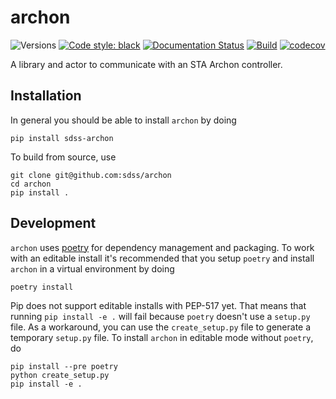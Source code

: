 # archon

![Versions](https://img.shields.io/badge/python->3.8-blue)
[![Code style: black](https://img.shields.io/badge/code%20style-black-000000.svg)](https://github.com/psf/black)
[![Documentation Status](https://readthedocs.org/projects/sdss-archon/badge/?version=latest)](https://sdss-archon.readthedocs.io/en/latest/?badge=latest)
[![Build](https://img.shields.io/github/workflow/status/sdss/archon/Test)](https://github.com/sdss/archon/actions)
[![codecov](https://codecov.io/gh/sdss/archon/branch/master/graph/badge.svg)](https://codecov.io/gh/sdss/archon)


A library and actor to communicate with an STA Archon controller.


## Installation

In general you should be able to install ``archon`` by doing

```console
pip install sdss-archon
```

To build from source, use

```console
git clone git@github.com:sdss/archon
cd archon
pip install .
```

## Development

`archon` uses [poetry](http://poetry.eustace.io/) for dependency management and packaging. To work with an editable install it's recommended that you setup `poetry` and install `archon` in a virtual environment by doing

```console
poetry install
```

Pip does not support editable installs with PEP-517 yet. That means that running `pip install -e .` will fail because `poetry` doesn't use a `setup.py` file. As a workaround, you can use the `create_setup.py` file to generate a temporary `setup.py` file. To install `archon` in editable mode without `poetry`, do

```console
pip install --pre poetry
python create_setup.py
pip install -e .
```
